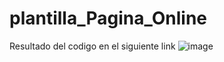 # plantilla_Pagina_Online

Resultado del codigo 
en el siguiente link
![image](https://user-images.githubusercontent.com/103093132/214959604-55d4a884-cda8-431b-adbe-20c778d050db.png)
